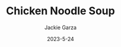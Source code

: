 ---
layout: recipe-page
permalink: /recipes/chicken-noodle-soup/
gallery: true
title: Chicken Noodle Soup
description: 
thumbnail: 
author: Jackie Garza
date: 2023-5-24

category: Unlabeled
cuisine: Unlabeled
college: true
preptime: 30
resttime: 0
cooktime: 30
servings: 1

ingredients:
- Olive oil
- 4 Chicken breasts
- 3 or 4 large Carrots (diced)
- 2 or 3 stalks of Celery (diced)
- 1/2 Onion (diced)
- Chicken Broth/ bouillon
- Egg Noodles (Thick and short)
- Salt
- Pepper
instructions:
- Boil the chicken in a large pot and can skim off the top- low and slow is the game until the inner temp of chicken is 165f
- Scoop chicken out and shred with two forks as best as possible, then return to pot
- Add onion, carrots, and celery to the pot and bouillon to taste. Bring to boil, then simmer with lid on until the veggies are tender (check the carrots)
- Add noodles, then simmer/ boil for however long the packaging says for the noodles.
- Adjust pepper and salt levels as needed and serve. 
tips:
- The simpler the better
- May also cook onions, celery, and carrots with a little olive oil in a skillet before adding them to the pot, but that leaves some of the juices and flavor left out of the soup.
---